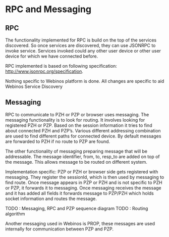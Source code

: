 RPC and Messaging
=================

RPC
---

The functionality implemented for RPC is build on the top of the services discovered. So once services are discovered, they can use JSONRPC to invoke service. Services invoked could any other user device or other user device for which we have connected before.

RPC implemented is based on following specification: http://www.jsonrpc.org/specification.

Nothing specific to Webinos platform is done. All changes are specific to aid Webinos Service Discovery

Messaging
---------

RPC to communicate to PZH or PZP or browser uses messaging. The messaging functionality is to look for routing. It involves looking for registered PZH or PZP. Based on the session information it tries to find about connected PZH and PZP’s. Various different addressing combination are used to find different paths for connected device. By default messages are forwarded to PZH if no route to PZP are found.

The other functionality of messaging preparing message that will be addressable. The message identifier, from, to, resp_to are added on top of the message. This allows message to be routed on different system.

Implementation specific: PZP or PZH or browser side gets registered with messaging. They register the sessionId, which is then used by messaging to find route. Once message appears in PZP or PZH and is not specific to PZH or PZP, it forwards it to messaging. Once messaging receives the message and it has added all fields it forwards message to PZP/PZH which holds socket information and routes the message.

TODO : Messaging, RPC and PZP sequence diagram
TODO : Routing algorithm

Another messaging used in Webinos is PROP, these messages are used internally for communication between PZP and PZP.

